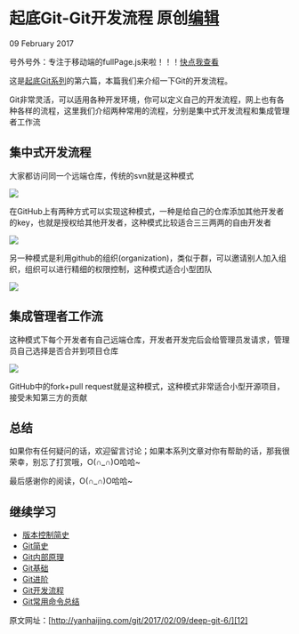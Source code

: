 # 起底Git-Git开发流程 原创[编辑][0]

 09 February 2017

号外号外：专注于移动端的fullPage.js来啦！！！[快点我查看][1]

这是[起底Git系列][2]的第六篇，本篇我们来介绍一下Git的开发流程。

Git非常灵活，可以适用各种开发环境，你可以定义自己的开发流程，网上也有各种各样的流程，这里我们介绍两种常用的流程，分别是集中式开发流程和集成管理者工作流

## 集中式开发流程

大家都访问同一个远端仓库，传统的svn就是这种模式

![][3]

在GitHub上有两种方式可以实现这种模式，一种是给自己的仓库添加其他开发者的key，也就是授权给其他开发者，这种模式比较适合三三两两的自由开发者

![][4]

另一种模式是利用github的组织(organization)，类似于群，可以邀请别人加入组织，组织可以进行精细的权限控制，这种模式适合小型团队

![][5]

## 集成管理者工作流

这种模式下每个开发者有自己远端仓库，开发者开发完后会给管理员发请求，管理员自己选择是否合并到项目仓库

![][6]

GitHub中的fork+pull request就是这种模式，这种模式非常适合小型开源项目，接受未知第三方的贡献

## 总结

如果你有任何疑问的话，欢迎留言讨论；如果本系列文章对你有帮助的话，那我很荣幸，别忘了打赏哦，O(∩_∩)O哈哈~

最后感谢你的阅读，O(∩_∩)O哈哈~

## 继续学习

* [版本控制简史][7]
* [Git简史][8]
* [Git内部原理][9]
* [Git基础][10]
* [Git进阶][11]
* [Git开发流程][12]
* [Git常用命令总结][13]

原文网址：[http://yanhaijing.com/git/2017/02/09/deep-git-6/][12]

[0]: https://github.com/yanhaijing/yanhaijing.github.com/edit/master/_posts/git/2017-2-9-deep-git-6.md
[1]: https://github.com/yanhaijing/zepto.fullpage
[2]: http://yanhaijing.com/git/2017/01/19/deep-git-0/
[3]: ./img/471.png
[4]: ./img/472.png
[5]: ./img/473.png
[6]: ./img/474.png
[7]: http://yanhaijing.com/git/2017/01/19/deep-git-1/
[8]: http://yanhaijing.com/git/2017/01/19/deep-git-2/
[9]: http://yanhaijing.com/git/2017/02/08/deep-git-3/
[10]: http://yanhaijing.com/git/2017/02/09/deep-git-4/
[11]: http://yanhaijing.com/git/2017/02/09/deep-git-5/
[12]: http://yanhaijing.com/git/2017/02/09/deep-git-6/
[13]: http://yanhaijing.com/git/2014/11/01/my-git-note/